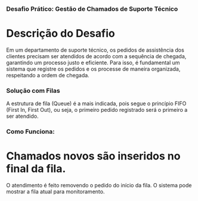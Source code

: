 ### Desafio Prático: Gestão de Chamados de Suporte Técnico
# Descrição do Desafio
Em um departamento de suporte técnico, os pedidos de assistência dos clientes precisam ser atendidos de acordo com a sequência de chegada, garantindo um processo justo e eficiente. Para isso, é fundamental um sistema que registre os pedidos e os processe de maneira organizada, respeitando a ordem de chegada.

### Solução com Filas
A estrutura de fila (Queue) é a mais indicada, pois segue o princípio FIFO (First In, First Out), ou seja, o primeiro pedido registrado será o primeiro a ser atendido.

### Como Funciona:
# Chamados novos são inseridos no final da fila.
O atendimento é feito removendo o pedido do início da fila.
O sistema pode mostrar a fila atual para monitoramento.
